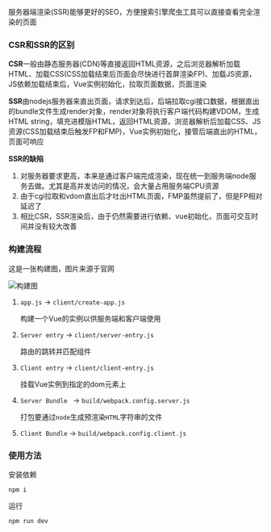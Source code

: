 服务器端渲染(SSR)能够更好的SEO，方便搜索引擎爬虫工具可以直接查看完全渲染的页面

### CSR和SSR的区别

**CSR**一般由静态服务器(CDN)等直接返回HTML资源，之后浏览器解析加载HTML、加载CSS(CSS加载结束后页面会尽快进行首屏渲染FP)、加载JS资源，JS依赖加载结束后，Vue实例初始化，拉取页面数据，页面渲染

**SSR**由nodejs服务器来直出页面，请求到达后，后端拉取cgi接口数据，根据直出的bundle文件生成render对象，render对象将执行客户端代码构建VDOM，生成HTML string，填充进模版HTML，返回HTML资源，浏览器解析后加载CSS、JS资源(CSS加载结束后触发FP和FMP)，Vue实例初始化，接管后端直出的HTML，页面可响应

**SSR的缺陷**

1. 对服务器要求更高，本来是通过客户端完成渲染，现在统一到服务端node服务去做。尤其是高并发访问的情况，会大量占用服务端CPU资源
2. 由于cgi拉取和vdom直出后才吐出HTML页面，FMP虽然提前了，但是FP相对延迟了
3. 相比CSR，SSR渲染后，由于仍然需要进行依赖、vue初始化，页面可交互时间并没有较大改善

### 构建流程

这是一张构建图，图片来源于官网

![构建图](/Users/qianhongxiu/WebstormProjects/vue-ssr-tech/client/assets/images/构建图.jpg)

1. `app.js` -> `client/create-app.js`

   构建一个Vue的实例以供服务端和客户端使用

2. `Server entry` -> `client/server-entry.js`

   路由的跳转并匹配组件

3. `Client entry` -> `client/client-entry.js`

   挂载Vue实例到指定的dom元素上

4. `Server Bundle ` -> `build/webpack.config.server.js`

   打包要通过`node`生成预渲染`HTML`字符串的文件

5. `Client Bundle` -> `build/webpack.config.client.js`

### 使用方法

安装依赖

```
npm i
```

运行

```
npm run dev
```

